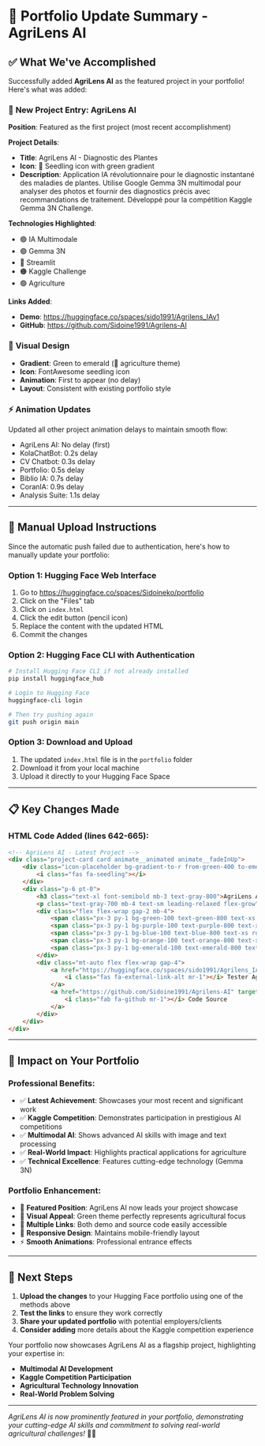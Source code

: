 # 🌱 Portfolio Update Summary - AgriLens AI

## ✅ What We've Accomplished

Successfully added **AgriLens AI** as the featured project in your portfolio! Here's what was added:

### 🎯 **New Project Entry: AgriLens AI**

**Position**: Featured as the first project (most recent accomplishment)

**Project Details**:
- **Title**: AgriLens AI - Diagnostic des Plantes
- **Icon**: 🌱 Seedling icon with green gradient
- **Description**: Application IA révolutionnaire pour le diagnostic instantané des maladies de plantes. Utilise Google Gemma 3N multimodal pour analyser des photos et fournir des diagnostics précis avec recommandations de traitement. Développé pour la compétition Kaggle Gemma 3N Challenge.

**Technologies Highlighted**:
- 🟢 IA Multimodale
- 🟣 Gemma 3N
- 🔵 Streamlit
- 🟠 Kaggle Challenge
- 🟢 Agriculture

**Links Added**:
- **Demo**: https://huggingface.co/spaces/sido1991/Agrilens_IAv1
- **GitHub**: https://github.com/Sidoine1991/Agrilens-AI

### 🎨 **Visual Design**
- **Gradient**: Green to emerald (🌱 agriculture theme)
- **Icon**: FontAwesome seedling icon
- **Animation**: First to appear (no delay)
- **Layout**: Consistent with existing portfolio style

### ⚡ **Animation Updates**
Updated all other project animation delays to maintain smooth flow:
- AgriLens AI: No delay (first)
- KolaChatBot: 0.2s delay
- CV Chatbot: 0.3s delay
- Portfolio: 0.5s delay
- Biblio IA: 0.7s delay
- CoranIA: 0.9s delay
- Analysis Suite: 1.1s delay

---

## 🔧 Manual Upload Instructions

Since the automatic push failed due to authentication, here's how to manually update your portfolio:

### **Option 1: Hugging Face Web Interface**
1. Go to https://huggingface.co/spaces/Sidoineko/portfolio
2. Click on the "Files" tab
3. Click on `index.html`
4. Click the edit button (pencil icon)
5. Replace the content with the updated HTML
6. Commit the changes

### **Option 2: Hugging Face CLI with Authentication**
```bash
# Install Hugging Face CLI if not already installed
pip install huggingface_hub

# Login to Hugging Face
huggingface-cli login

# Then try pushing again
git push origin main
```

### **Option 3: Download and Upload**
1. The updated `index.html` file is in the `portfolio` folder
2. Download it from your local machine
3. Upload it directly to your Hugging Face Space

---

## 📋 **Key Changes Made**

### **HTML Code Added** (lines 642-665):
```html
<!-- AgriLens AI - Latest Project -->
<div class="project-card card animate__animated animate__fadeInUp">
    <div class="icon-placeholder bg-gradient-to-r from-green-400 to-emerald-400">
        <i class="fas fa-seedling"></i>
    </div>
    <div class="p-6 pt-0">
        <h3 class="text-xl font-semibold mb-3 text-gray-800">AgriLens AI - Diagnostic des Plantes</h3>
        <p class="text-gray-700 mb-4 text-sm leading-relaxed flex-grow">Application IA révolutionnaire pour le diagnostic instantané des maladies de plantes. Utilise Google Gemma 3N multimodal pour analyser des photos et fournir des diagnostics précis avec recommandations de traitement. Développé pour la compétition Kaggle Gemma 3N Challenge.</p>
        <div class="flex flex-wrap gap-2 mb-4">
            <span class="px-3 py-1 bg-green-100 text-green-800 text-xs rounded-full">IA Multimodale</span>
            <span class="px-3 py-1 bg-purple-100 text-purple-800 text-xs rounded-full">Gemma 3N</span>
            <span class="px-3 py-1 bg-blue-100 text-blue-800 text-xs rounded-full">Streamlit</span>
            <span class="px-3 py-1 bg-orange-100 text-orange-800 text-xs rounded-full">Kaggle Challenge</span>
            <span class="px-3 py-1 bg-emerald-100 text-emerald-800 text-xs rounded-full">Agriculture</span>
        </div>
        <div class="mt-auto flex flex-wrap gap-4">
            <a href="https://huggingface.co/spaces/sido1991/Agrilens_IAv1" target="_blank" rel="noopener" class="text-emerald-600 hover:underline font-medium text-sm inline-flex items-center">
                <i class="fas fa-external-link-alt mr-1"></i> Tester AgriLens AI
            </a>
            <a href="https://github.com/Sidoine1991/Agrilens-AI" target="_blank" rel="noopener" class="text-blue-600 hover:underline font-medium text-sm inline-flex items-center">
                <i class="fab fa-github mr-1"></i> Code Source
            </a>
        </div>
    </div>
</div>
```

---

## 🎯 **Impact on Your Portfolio**

### **Professional Benefits**:
- ✅ **Latest Achievement**: Showcases your most recent and significant work
- ✅ **Kaggle Competition**: Demonstrates participation in prestigious AI competitions
- ✅ **Multimodal AI**: Shows advanced AI skills with image and text processing
- ✅ **Real-World Impact**: Highlights practical applications for agriculture
- ✅ **Technical Excellence**: Features cutting-edge technology (Gemma 3N)

### **Portfolio Enhancement**:
- 🌟 **Featured Position**: AgriLens AI now leads your project showcase
- 🎨 **Visual Appeal**: Green theme perfectly represents agricultural focus
- 🔗 **Multiple Links**: Both demo and source code easily accessible
- 📱 **Responsive Design**: Maintains mobile-friendly layout
- ⚡ **Smooth Animations**: Professional entrance effects

---

## 🚀 **Next Steps**

1. **Upload the changes** to your Hugging Face portfolio using one of the methods above
2. **Test the links** to ensure they work correctly
3. **Share your updated portfolio** with potential employers/clients
4. **Consider adding** more details about the Kaggle competition experience

Your portfolio now showcases AgriLens AI as a flagship project, highlighting your expertise in:
- **Multimodal AI Development**
- **Kaggle Competition Participation**
- **Agricultural Technology Innovation**
- **Real-World Problem Solving**

---

*AgriLens AI is now prominently featured in your portfolio, demonstrating your cutting-edge AI skills and commitment to solving real-world agricultural challenges!* 🌱✨ 